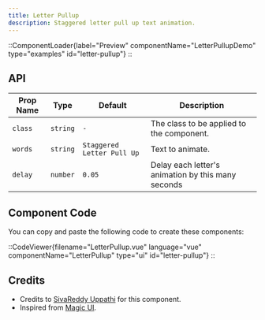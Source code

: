 ```yaml
---
title: Letter Pullup
description: Staggered letter pull up text animation.
---
```


::ComponentLoader{label="Preview" componentName="LetterPullupDemo" type="examples" id="letter-pullup"}
::

## API

| Prop Name | Type     | Default                    | Description                                        |
| --------- | -------- | -------------------------- | -------------------------------------------------- |
| `class`   | `string` | `-`                        | The class to be applied to the component.          |
| `words`   | `string` | `Staggered Letter Pull Up` | Text to animate.                                   |
| `delay`   | `number` | `0.05`                     | Delay each letter's animation by this many seconds |

## Component Code

You can copy and paste the following code to create these components:

::CodeViewer{filename="LetterPullup.vue" language="vue" componentName="LetterPullup" type="ui" id="letter-pullup"}
::

## Credits

- Credits to [SivaReddy Uppathi](https://github.com/sivareddyuppathi) for this component.
- Inspired from [Magic UI](https://magicui.design/docs/components/letter-pullup).
